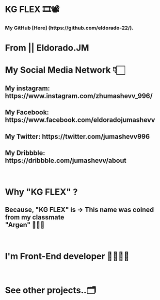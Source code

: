 # KG FLEX 🎞️📽️

<h3> My GitHub [Here] (https://github.com/eldorado-22/). </h3>


# From || Eldorado.JM
#
# My Social Media Network 👇🏻 <br/>
<h2> My instagram:  https://www.instagram.com/zhumashevv_996/ </h2>
<h2> My Facebook: https://www.facebook.com/eldoradojumashevv </h2>
<h2> My Twitter: https://twitter.com/jumashevv996 </h2>
<h2> My Dribbble: https://dribbble.com/jumashevv/about </h2>
<br/>

<h1> Why "KG FLEX" ? </h1>
<h2> Because, "KG FLEX" is -> This name was coined from my classmate <br/> "Argen" 👨🏻‍💻 </h2>
<br/>
<h1> I'm Front-End developer 👨🏻‍💻✨</h1>
<br/>
<h1> See other projects..🗂️ </br>
